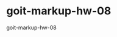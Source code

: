 # goit-markup-hw-08

goit-markup-hw-08

<!-- @media screen and (max-width: 1199px) {
    width: 95%;
    max-width: 450px;
    height: 95%;
    max-height: 609px;
    overflow: scroll;
  }
  @media screen and (min-width: 1200px) {
    width: 528px;
    height: 581px;
  } -->
